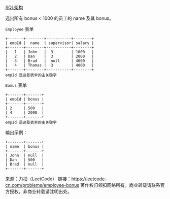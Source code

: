 [SQL架构](https://github.com/Zhenghao-Liu/LeetCode_problem-and-solution/blob/master/0577.员工奖金/PROBLEM.sql)

选出所有 bonus < 1000 的员工的 name 及其 bonus。

```Employee``` 表单
```
+-------+--------+-----------+--------+
| empId |  name  | supervisor| salary |
+-------+--------+-----------+--------+
|   1   | John   |  3        | 1000   |
|   2   | Dan    |  3        | 2000   |
|   3   | Brad   |  null     | 4000   |
|   4   | Thomas |  3        | 4000   |
+-------+--------+-----------+--------+
empId 是这张表单的主关键字
```
```Bonus``` 表单
```
+-------+-------+
| empId | bonus |
+-------+-------+
| 2     | 500   |
| 4     | 2000  |
+-------+-------+
empId 是这张表单的主关键字
```
输出示例：
```
+-------+-------+
| name  | bonus |
+-------+-------+
| John  | null  |
| Dan   | 500   |
| Brad  | null  |
+-------+-------+
```

来源：力扣（LeetCode）
链接：https://leetcode-cn.com/problems/employee-bonus
著作权归领扣网络所有。商业转载请联系官方授权，非商业转载请注明出处。
